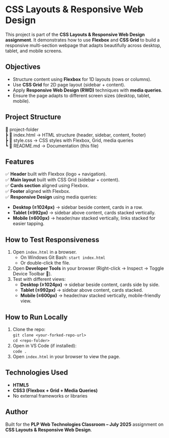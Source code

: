 # CSS Layouts & Responsive Web Design  
This project is part of the **CSS Layouts & Responsive Web Design assignment**. It demonstrates how to use **Flexbox** and **CSS Grid** to build a responsive multi-section webpage that adapts beautifully across desktop, tablet, and mobile screens.  

## Objectives  
- Structure content using **Flexbox** for 1D layouts (rows or columns).  
- Use **CSS Grid** for 2D page layout (sidebar + content).  
- Apply **Responsive Web Design (RWD)** techniques with **media queries**.  
- Ensure the page adapts to different screen sizes (desktop, tablet, mobile).  

## Project Structure  
📂 project-folder  
 ┣ 📄 index.html → HTML structure (header, sidebar, content, footer)  
 ┣ 📄 style.css → CSS styles with Flexbox, Grid, media queries  
 ┗ 📄 README.md → Documentation (this file)  

## Features  
✅ **Header** built with Flexbox (logo + navigation).  
✅ **Main layout** built with CSS Grid (sidebar + content).  
✅ **Cards section** aligned using Flexbox.  
✅ **Footer** aligned with Flexbox.  
✅ **Responsive Design** using media queries:  
- **Desktop (≥1024px)** → sidebar beside content, cards in a row.  
- **Tablet (≤992px)** → sidebar above content, cards stacked vertically.  
- **Mobile (≤600px)** → header/nav stacked vertically, links stacked for easier tapping.  

## How to Test Responsiveness  
1. Open `index.html` in a browser.  
   - On Windows Git Bash: `start index.html`  
   - Or double-click the file.  
2. Open **Developer Tools** in your browser (Right-click → Inspect → Toggle Device Toolbar 📱).  
3. Test with different views:  
   - **Desktop (≥1024px)** → sidebar beside content, cards side by side.  
   - **Tablet (≤992px)** → sidebar above content, cards stacked.  
   - **Mobile (≤600px)** → header/nav stacked vertically, mobile-friendly view.  

## How to Run Locally  
1. Clone the repo:  
   `git clone <your-forked-repo-url>`  
   `cd <repo-folder>`  
2. Open in VS Code (if installed):  
   `code .`  
3. Open `index.html` in your browser to view the page.  

## Technologies Used  
- **HTML5**  
- **CSS3 (Flexbox + Grid + Media Queries)**  
- No external frameworks or libraries  

## Author  
Built for the **PLP Web Technologies Classroom – July 2025** assignment on **CSS Layouts & Responsive Web Design**.  
